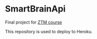 # SmartBrainApi

Final project for [ZTM course](https://www.udemy.com/course/the-complete-web-developer-zero-to-mastery/)

This repository is used to deploy to Heroku.